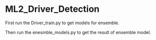 # ML2_Driver_Detection
First run the Driver_train.py to get models for ensemble.  

Then run the enesmble_models.py to get the result of ensemble model.

